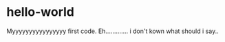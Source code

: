 # hello-world
Myyyyyyyyyyyyyyyy first code.
                    Eh.............
                    i don't kown what should i say..
